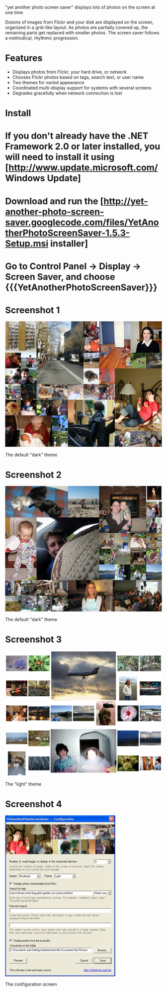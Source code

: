 "yet another photo screen saver" displays lots of photos on the screen at one time

Dozens of images from Flickr and your disk are displayed on the screen, organized in a grid-like layout. As photos are partially covered up, the remaining parts get replaced with smaller photos. The screen saver follows a methodical, rhythmic progression.

# Features

 * Displays photos from Flickr, your hard drive, or network
 * Chooses Flickr photos based on tags, search text, or user name
 * Two themes for varied appearance
 * Coordinated multi-display support for systems with several screens
 * Degrades gracefully when network connection is lost

# Install

 # If you don't already have the .NET Framework 2.0 or later installed, you will need to install it using [http://www.update.microsoft.com/ Windows Update]
 # Download and run the [http://yet-another-photo-screen-saver.googlecode.com/files/YetAnotherPhotoScreenSaver-1.5.3-Setup.msi installer]
 # Go to Control Panel -> Display -> Screen Saver, and choose {{{YetAnotherPhotoScreenSaver}}}

# Screenshot 1

![dark theme](https://github.com/landon9720/yet-another-photo-screen-saver/raw/master/img/screenshot1.jpg)

The default "dark" theme

# Screenshot 2

![dark theme](https://github.com/landon9720/yet-another-photo-screen-saver/raw/master/img/screenshot2.jpg)

The default "dark" theme

# Screenshot 3

![light theme](https://github.com/landon9720/yet-another-photo-screen-saver/raw/master/img/screenshot3.jpg)

The "light" theme

# Screenshot 4

![configuration](https://github.com/landon9720/yet-another-photo-screen-saver/raw/master/img/screenshot4.jpg)

The configuration screen